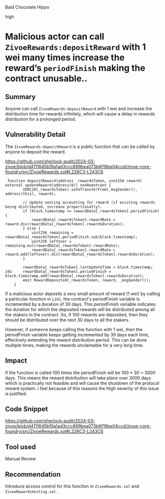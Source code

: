 Bald Chocolate Hippo

high

# Malicious actor can call `ZivoeRewards:depositReward` with 1 wei many times increase the reward’s `periodFinish` making the contract unusable..

## Summary
Anyone can call `ZivoeRewards:depositReward` with 1 wei and increase the distribution time for rewards infinitely, which will cause a delay in rewards distribution for a prolonged period. 

## Vulnerability Detail
The `ZivoeRewards:depositReward` is a public function that can be called by anyone to deposit the reward.  

https://github.com/sherlock-audit/2024-03-zivoe/blob/d4111645b19a1ad3ccc899bea073b6f19be04ccd/zivoe-core-foundry/src/ZivoeRewards.sol#L228C3-L243C6

```solidity
 function depositReward(address _rewardsToken, uint256 reward) external updateReward(address(0)) nonReentrant {
        IERC20(_rewardsToken).safeTransferFrom(_msgSender(), address(this), reward);

        // Update vesting accounting for reward (if existing rewards being distributed, increase proportionally).
        if (block.timestamp >= rewardData[_rewardsToken].periodFinish) {
            rewardData[_rewardsToken].rewardRate = reward.div(rewardData[_rewardsToken].rewardsDuration);
        } else {
            uint256 remaining = rewardData[_rewardsToken].periodFinish.sub(block.timestamp);
            uint256 leftover = remaining.mul(rewardData[_rewardsToken].rewardRate);
            rewardData[_rewardsToken].rewardRate = reward.add(leftover).div(rewardData[_rewardsToken].rewardsDuration);
        }

        rewardData[_rewardsToken].lastUpdateTime = block.timestamp;
241-    rewardData[_rewardsToken].periodFinish = block.timestamp.add(rewardData[_rewardsToken].rewardsDuration);
        emit RewardDeposited(_rewardsToken, reward, _msgSender());
    }
```

If a malicious actor deposits a very small amount of reward (1 wei) by calling a particular function in `L241`, the contract's periodFinish variable is incremented by a duration of 30 days. This periodFinish variable indicates the duration for which the deposited rewards will be distributed among all the stakers in the contract. So, if 100 rewards are deposited, then they should be distributed over the next 30 days to all the stakers.

However, if someone keeps calling this function with 1 wei, then the periodFinish variable keeps getting incremented by 30 days each time, effectively extending the reward distribution period. This can be done multiple times, making the rewards unclaimable for a very long time.
## Impact
If the function is called 100 times the periodFinish will be 100 * 30 = 3000 days. This means the reward distribution will take place over 3000 days which is practically not feasible and will cause the shutdown of the protocol reward system. I feel because of this reasons the High severity of this issue is justified. 

## Code Snippet
https://github.com/sherlock-audit/2024-03-zivoe/blob/d4111645b19a1ad3ccc899bea073b6f19be04ccd/zivoe-core-foundry/src/ZivoeRewards.sol#L228C3-L243C6
## Tool used

Manual Review

## Recommendation
Introduce access control for this function in `ZivoeRewards.sol` and `ZivoeRewardsVesting.sol` .
